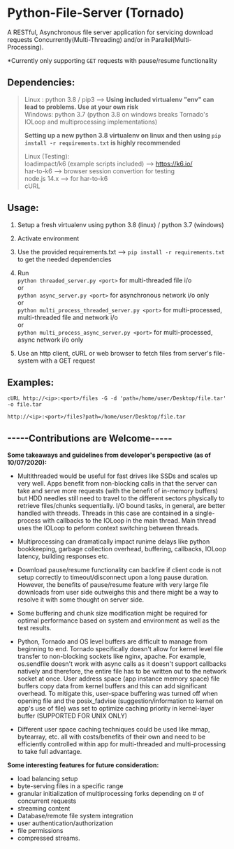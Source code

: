 # Python-File-Server (Tornado)
A RESTful, Asynchronous file server application for servicing download requests Concurrently(Multi-Threading) and/or in Parallel(Multi-Processing).

*Currently only supporting `GET` requests with pause/resume functionality

## Dependencies:  

> Linux : python 3.8 / pip3 --> **Using included virtualenv "env" can lead to problems. Use at your own risk**  
> Windows: python 3.7 (python 3.8 on windows breaks Tornado's IOLoop and multiprocessing implementations)
>
> **Setting up a new python 3.8 virtualenv on linux and then using `pip install -r requirements.txt` is highly recommended**
> 
> Linux (Testing):   
> loadimpact/k6 (example scripts included) --> https://k6.io/  
> har-to-k6 --> browser session convertion for testing  
> node.js 14.x --> for har-to-k6  
> cURL

## Usage:

1. Setup a fresh virtualenv using python 3.8 (linux) / python 3.7 (windows)  

2. Activate environment  

3. Use the provided requirements.txt --> `pip install -r requirements.txt` to get the needed dependencies  

4. Run  
`python threaded_server.py <port>` for multi-threaded file i/o  
or  
`python async_server.py <port>` for asynchronous network i/o only  
or  
`python multi_process_threaded_server.py <port>` for multi-processed, multi-threaded file and network i/o  
or  
`python multi_process_async_server.py <port>` for multi-processed, async network i/o only  

5. Use an http client, cURL or web browser to fetch files from server's file-system with a GET request


## Examples:

`cURL http://<ip>:<port>/files -G -d 'path=/home/user/Desktop/file.tar' -o file.tar`

`http://<ip>:<port>/files?path=/home/user/Desktop/file.tar`

## -----Contributions are Welcome-----

**Some takeaways and guidelines from developer's perspective (as of 10/07/2020):**

- Multithreaded would be useful for fast drives like SSDs and scales up very well. Apps benefit from non-blocking calls in that the server can take and serve more requests (with the benefit of in-memory buffers) but HDD needles still need to travel to the different sectors physically to retrieve files/chunks sequentially. I/O bound tasks, in general, are better handled with threads. Threads in this case are contained in a single-process with callbacks to the IOLoop in the main thread. Main thread uses the IOLoop to peform context switching between threads.

- Multiprocessing can dramatically impact runime delays like python bookkeeping, garbage collection overhead, buffering, callbacks, IOLoop latency, building responses etc.

- Download pause/resume functionality can backfire if client code is not setup correctly to timeout/disconnect upon a long pause duration. However, the benefits of pause/resume feature with very large file downloads from user side outweighs this and there might be a way to resolve it with some thought on server side.

- Some buffering and chunk size modification might be required for optimal performance based on system and environment as well as the test results.

- Python, Tornado and OS level buffers are difficult to manage from beginning to end. Tornado specifically doesn't allow for kernel level file transfer to non-blocking sockets like nginx, apache. For example, os.sendfile doesn't work with async calls as it doesn't support callbacks natively and therefore, the entire file has to be written out to the network socket at once. User address space (app instance memory space) file buffers copy data from kernel buffers and this can add significant overhead. To mitigate this, user-space buffering was turned off when opening file and the posix_fadvise (suggestion/information to kernel on app's use of file) was set to optimize caching priority in kernel-layer buffer (SUPPORTED FOR UNIX ONLY)

- Different user space caching techniques could be used like mmap, bytearray, etc. all with costs/benefits of their own and need to be efficiently controlled within app for multi-threaded and multi-processing to take full advantage.

**Some interesting features for future consideration:**  

- load balancing setup
- byte-serving files in a specific range
- granular initialization of multiprocessing forks depending on # of concurrent requests
- streaming content
- Database/remote file system integration
- user authentication/authorization
- file permissions
- compressed streams.
